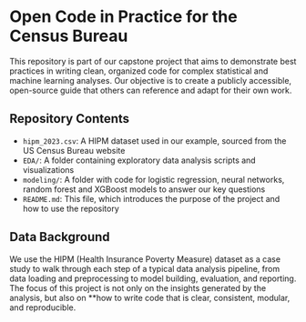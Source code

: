 # Open Code in Practice for the Census Bureau
This repository is part of our capstone project that aims to demonstrate best practices in writing clean, organized code for complex statistical and machine learning analyses. Our objective is to create a publicly accessible, open-source guide that others can reference and adapt for their own work.

## Repository Contents
- `hipm_2023.csv`: A HIPM dataset used in our example, sourced from the US Census Bureau website
- `EDA/`: A folder containing exploratory data analysis scripts and visualizations
- `modeling/`: A folder with code for logistic regression, neural networks, random forest and XGBoost models to answer our key questions
- `README.md`: This file, which introduces the purpose of the project and how to use the repository

## Data Background
We use the HIPM (Health Insurance Poverty Measure) dataset as a case study to walk through each step of a typical data analysis pipeline, from data loading and preprocessing to model building, evaluation, and reporting. The focus of this project is not only on the insights generated by the analysis, but also on **how to write code that is clear, consistent, modular, and reproducible.
